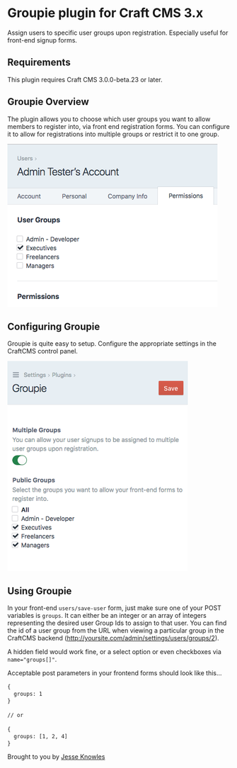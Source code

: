 # Groupie plugin for Craft CMS 3.x

Assign users to specific user groups upon registration. Especially useful for front-end signup forms.

## Requirements

This plugin requires Craft CMS 3.0.0-beta.23 or later.

## Groupie Overview

The plugin allows you to choose which user groups you want to allow members to register into, via front end registration forms. You can configure it to allow for registrations into multiple groups or restrict it to one group.

![Screenshot](resources/img/user-account.png)

## Configuring Groupie

Groupie is quite easy to setup. Configure the appropriate settings in the CraftCMS control panel.

![Screenshot](resources/img/settings.png)

## Using Groupie

In your front-end `users/save-user` form, just make sure one of your POST variables is `groups`. It can either be an integer or an array of integers representing the desired user Group Ids to assign to that user. You can find the id of a user group from the URL when viewing a particular group in the CraftCMS backend (http://yoursite.com/admin/settings/users/groups/2).

A hidden field would work fine, or a select option or even checkboxes via `name="groups[]"`.

Acceptable post parameters in your frontend forms should look like this...
```
{
  groups: 1
}

// or

{
  groups: [1, 2, 4]
}
```

Brought to you by [Jesse Knowles](http://www.jesseknowles.com)
